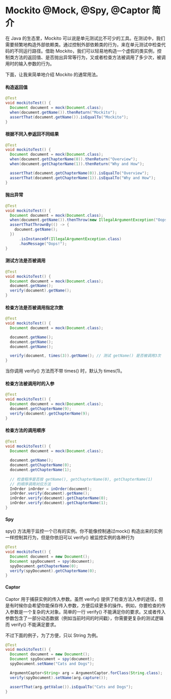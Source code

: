 # Mockito @Mock, @Spy, @Captor 简介

在 Java 的生态里，Mockito 可以说是单元测试比不可少的工具。在测试中，我们需要频繁地构造外部依赖类。通过控制外部依赖类的行为，来在单元测试中检查代码的不同运行路径。借助 Mockito，我们可以轻易地构造一个虚假的类实例，控制类方法的返回值、是否抛出异常等行为，又或者检查方法被调用了多少次，被调用时的输入参数的行为。

下面，让我来简单地介绍 Mockito 的通常用法。

#### 构造返回值

```java
@Test
void mockitoTest() {
  Document document = mock(Document.class);
  when(document.getName()).thenReturn("Mockito");
  assertThat(document.getName()).isEqualTo("Mockito");
}
```

#### 根据不同入参返回不同结果

```java
@Test
void mockitoTest() {
  Document document = mock(Document.class);
  when(document.getChapterName(0)).thenReturn("Overview");
  when(document.getChapterName(1)).thenReturn("Why and How");

  assertThat(document.getChapterName(0)).isEqualTo("Overview");
  assertThat(document.getChapterName(1)).isEqualTo("Why and How");
}
```

####  抛出异常

```java
@Test
void mockitoTest() {
  Document document = mock(Document.class);
  when(document.getName()).thenThrow(new IllegalArgumentException("Oops!"));
  assertThatThrownBy(() -> {
    document.getName();
  })
      .isInstanceOf(IllegalArgumentException.class)
      .hasMessage("Oops!");
}
```

####  测试方法是否被调用

```java
@Test
void mockitoTest() {
  Document document = mock(Document.class);
  document.getName();
  verify(document).getName();
}
```

####  检查方法是否被调用指定次数

```java
@Test
void mockitoTest() {
  Document document = mock(Document.class);

  document.getName();
  document.getName();
  document.getName();

  verify(document, times(3)).getName(); // 测试 getName() 是否被调用3次
}
```

当你调用 verify\(\) 方法而不带 times\(\) 时，默认为 times\(1\)。

#### 检查方法被调用时 的入参

```java
@Test
void mockitoTest() {
  Document document = mock(Document.class);
  document.getChapterName(9);
  verify(document).getChapterName(9);
}
```

#### 检查方法的调用顺序

```java
@Test
void mockitoTest() {
  Document document = mock(Document.class);
  
  document.getName();
  document.getChapterName(0);
  document.getChapterName(1);
  
  // 检查程序是否按 getName(), getChapterName(0), getChapterName(1)
  // 的顺序调用对应方法
  InOrder inOrder = inOrder(document);
  inOrder.verify(document).getName();
  inOrder.verify(document).getChapterName(0);
  inOrder.verify(document).getChapterName(1);
}
```

#### Spy

spy\(\) 方法用于监控一个已有的实例。你不能像控制通过mock\(\) 构造出来的实例一样控制其行为，但是你依旧可以 verify\(\) 被监控实例的各种行为

```java
@Test
void mockitoTest() {
  Document document = new Document();
  Document spyDocument = spy(document);
  spyDocument.getChapterName(0);
  verify(spyDocument).getChapterName(0);
}
```

#### Captor 

Captor 用于捕获实例的传入参数。虽然  verify\(\)  提供了检查方法入参的途径，但是有时候你会希望你能保存传入参数，方便后续更多的操作。例如，你要检查的传入参数是一个复杂的大对象。简单的一行 verify\(\) 不能满足你的要求。又或者传入参数包含了一部分动态数据（例如当前时间的时间戳），你需要更复杂的测试逻辑而 verify\(\) 不能满足要求。

不过下面的例子，为了方便，只以 String 为例。

```java
@Test
void mockitoTest() {
  Document document = new Document();
  Document spyDocument = spy(document);
  spyDocument.setName("Cats and Dogs");

  ArgumentCaptor<String> arg = ArgumentCaptor.forClass(String.class);
  verify(spyDocument).setName(arg.capture());

  assertThat(arg.getValue()).isEqualTo("Cats and Dogs");
}
```




